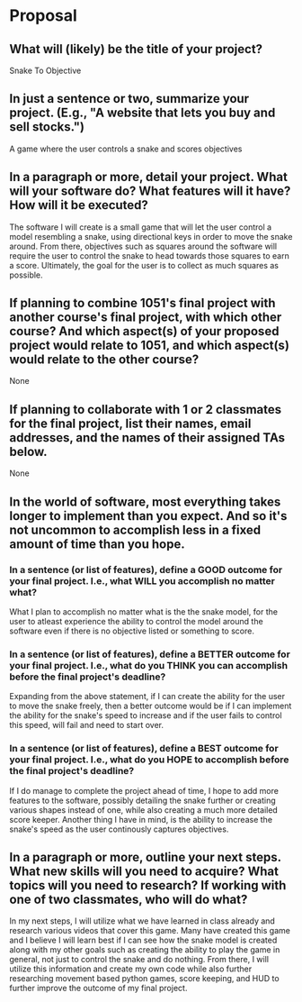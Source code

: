 # Proposal

## What will (likely) be the title of your project?

Snake To Objective 

## In just a sentence or two, summarize your project. (E.g., "A website that lets you buy and sell stocks.")

A game where the user controls a snake and scores objectives

## In a paragraph or more, detail your project. What will your software do? What features will it have? How will it be executed?
The software I will create is a small game that will let the user control a model resembling a snake, using directional keys in order to move the snake around.
From there, objectives such as squares around the software will require the user to control the snake to head towards those squares to earn a score. Ultimately, 
the goal for the user is to collect as much squares as possible. 


## If planning to combine 1051's final project with another course's final project, with which other course? And which aspect(s) of your proposed project would relate to 1051, and which aspect(s) would relate to the other course?

None

## If planning to collaborate with 1 or 2 classmates for the final project, list their names, email addresses, and the names of their assigned TAs below.

None

## In the world of software, most everything takes longer to implement than you expect. And so it's not uncommon to accomplish less in a fixed amount of time than you hope.

### In a sentence (or list of features), define a GOOD outcome for your final project. I.e., what WILL you accomplish no matter what?

What I plan to accomplish no matter what is the the snake model, for the user to atleast experience the ability to control the model around the software even if
there is no objective listed or something to score. 

### In a sentence (or list of features), define a BETTER outcome for your final project. I.e., what do you THINK you can accomplish before the final project's deadline?

Expanding from the above statement, if I can create the ability for the user to move the snake freely, then a better outcome would be if I can implement the ability for the snake's speed to increase and if the user fails to control this speed, will fail and need to start over. 

### In a sentence (or list of features), define a BEST outcome for your final project. I.e., what do you HOPE to accomplish before the final project's deadline?

If I do manage to complete the project ahead of time, I hope to add more features to the software, possibly detailing the snake further or creating various shapes
instead of one, while also creating a much more detailed score keeper. Another thing I have in mind, is the ability to increase the snake's speed as the user
continously captures objectives.

## In a paragraph or more, outline your next steps. What new skills will you need to acquire? What topics will you need to research? If working with one of two classmates, who will do what?

In my next steps, I will utilize what we have learned in class already and research various videos that cover this game. Many have created this game and I believe I will learn best if I can see how the snake model is created along with my other goals such as creating the ability to play the game in general, not just to control the snake and do nothing. From there, I will utilize this information and create my own code while also further researching movement based python games, score keeping, and HUD to further improve the outcome of my final project. 

